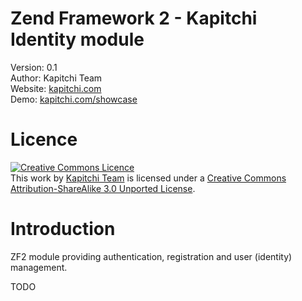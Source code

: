Zend Framework 2 - Kapitchi Identity module
=================================================
Version: 0.1  
Author:  Kapitchi Team  
Website: [kapitchi.com](http://kapitchi.com)  
Demo:    [kapitchi.com/showcase](http://kapitchi.com/showcase)  

Licence
=======

<a rel="license" href="http://creativecommons.org/licenses/by-sa/3.0/deed.en_GB"><img alt="Creative Commons Licence" style="border-width:0" src="http://i.creativecommons.org/l/by-sa/3.0/88x31.png" /></a><br />This work by <a xmlns:cc="http://creativecommons.org/ns#" href="http://kapitchi.com" property="cc:attributionName" rel="cc:attributionURL">Kapitchi Team</a> is licensed under a <a rel="license" href="http://creativecommons.org/licenses/by-sa/3.0/deed.en_GB">Creative Commons Attribution-ShareAlike 3.0 Unported License</a>.


Introduction
============

ZF2 module providing authentication, registration and user (identity) management.

TODO
